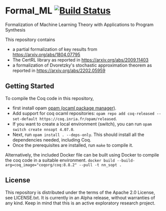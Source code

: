  # Formal_ML [![Build Status](https://github.com/IBM/FormalML/workflows/Tests/badge.svg?branch=master)](https://github.com/IBM/FormalML/actions?query=workflow%3ATests+branch%3Amaster)
 Formalization of Machine Learning Theory with Applications to Program Synthesis

 This repository contains
  - a partial formalization of key results from https://arxiv.org/abs/1804.07795
  - The CertRL library as reported in https://arxiv.org/abs/2009.11403
  - a formalization of Dvoretzky's stochastic approximation theorem as reported in https://arxiv.org/abs/2202.05959

 ## Getting Started

 To compile the Coq code in this repository,
  - first install opam [opam (ocaml package manager)](https://opam.ocaml.org/).
  - Add support for coq ocaml repositories: `opam repo add coq-released --set-default https://coq.inria.fr/opam/released`.
  - If you want to create a local environment (switch), you can run `opam switch create nnsopt 4.07.0`.
  - Next, run `opam install . --deps-only`.  This should install all the dependencies needed, including Coq.
  - Once the prerequisites are installed, run `make` to compile it.

 Alternatively, the included Docker file can be built using Docker to compile the coq code in a suitable environment.
 `docker build --build-arg=coq_image="coqorg/coq:8.8.2" --pull -t nn_sopt .`

 ## License
 This repository is distributed under the terms of the Apache 2.0 License, see LICENSE.txt.
 It is currently in an Alpha release, without warranties of any kind.  Keep in mind that this is an active exploratory research project.
